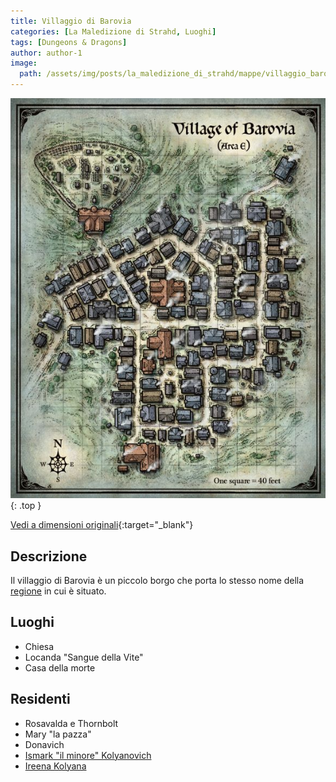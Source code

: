 ```yaml
---
title: Villaggio di Barovia
categories: [La Maledizione di Strahd, Luoghi]
tags: [Dungeons & Dragons]
author: author-1
image:
  path: /assets/img/posts/la_maledizione_di_strahd/mappe/villaggio_barovia_small.jpg
---
```


![Desktop View](/assets/img/posts/la_maledizione_di_strahd/mappe/villaggio_barovia_small.jpg){: .top }

[Vedi a dimensioni originali](/assets/img/posts/la_maledizione_di_strahd/mappe/villaggio_barovia.jpg){:target="_blank"}

## Descrizione

Il villaggio di Barovia è un piccolo borgo che porta lo stesso nome della [regione](/posts/Barovia) in cui è situato.

## Luoghi
- Chiesa
- Locanda "Sangue della Vite"
- Casa della morte

## Residenti
- Rosavalda e Thornbolt
- Mary "la pazza"
- Donavich
- [Ismark "il minore" Kolyanovich](/posts/Ismark_Kolyanovich)
- [Ireena Kolyana](/posts/Ireena_Kolyana)